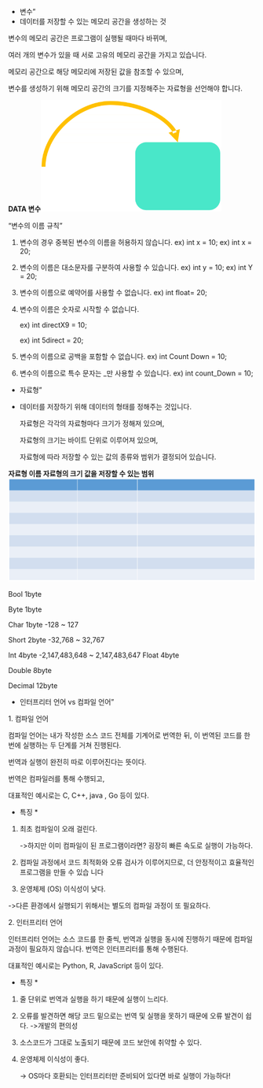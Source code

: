 ﻿- 변수”
- 데이터를 저장할 수 있는 메모리 공간을 생성하는 것

변수의 메모리 공간은 프로그램이 실행될 때마다 바뀌며,

여러 개의 변수가 있을 때 서로 고유의 메모리 공간을 가지고 있습니다.

메모리 공간으로 해당 메모리에 저장된 값을 참조할 수 있으며,

변수를 생성하기 위해 메모리 공간의 크기를 지정해주는 자료형을 선언해야 합니다.

**DATA 변수![](Aspose.Words.d1da0567-1fc2-4905-87b2-57dc50a71b91.001.png)**


“변수의 이름 규칙”

1. 변수의 경우 중복된 변수의 이름을 허용하지 않습니다. ex) int x = 10; ex) int x = 20;
2. 변수의 이름은 대소문자를 구분하여 사용할 수 있습니다. ex) int y = 10; ex) int Y = 20;
2. 변수의 이름으로 예약어를 사용할 수 없습니다. ex) int float= 20;
2. 변수의 이름은 숫자로 시작할 수 없습니다.

   ex) int directX9 = 10;

   ex) int 5direct = 20;

5. 변수의 이름으로 공백을 포함할 수 없습니다. ex) int Count Down = 10;
5. 변수의 이름으로 특수 문자는 \_만 사용할 수 있습니다. ex) int count\_Down = 10;

- 자료형”
- 데이터를 저장하기 위해 데이터의 형태를 정해주는 것입니다.

  자료형은 각각의 자료형마다 크기가 정해져 있으며, 

  자료형의 크기는 바이트 단위로 이루어져 있으며,

  자료형에 따라 저장할 수 있는 값의 종류와 범위가 결정되어 있습니다.

**자료형 이름 자료형의 크기 값을 저장할 수 있는 범위![](Aspose.Words.d1da0567-1fc2-4905-87b2-57dc50a71b91.002.png)**

Bool 1byte

Byte 1byte

Char 1byte -128 ~ 127

Short 2byte -32,768 ~ 32,767

Int 4byte -2,147,483,648 ~ 2,147,483,647 Float 4byte

Double 8byte

Decimal 12byte

- 인터프리터 언어 vs 컴파일 언어”

1\. 컴파일 언어

컴파일 언어는 내가 작성한 소스 코드 전체를 기계어로 번역한 뒤, 이 번역된 코드를 한번에 실행하는 두 단계를 거쳐 진행된다. 

번역과 실행이 완전히 따로 이루어진다는 뜻이다. 

번역은 컴파일러를 통해 수행되고,

대표적인 예시로는 C, C++, java , Go 등이 있다.

* 특징 \*
1. 최초 컴파일이 오래 걸린다.

   ->하지만 이미 컴파일이 된 프로그램이라면? 굉장히 빠른 속도로 실행이 가능하다.

2. 컴파일 과정에서 코드 최적화와 오류 검사가 이루어지므로, 더 안정적이고 효율적인 프로그램을 만들 수 있습 니다
2. 운영체제 (OS) 이식성이 낮다.

->다른 환경에서 실행되기 위해서는 별도의 컴파일 과정이 또 필요하다.

2\. 인터프리터 언어

인터프리터 언어는 소스 코드를 한 줄씩, 번역과 실행을 동시에 진행하기 때문에 컴파일 과정이 필요하지 않습니다. 번역은 인터프리터를 통해 수행된다.

대표적인 예시로는 Python, R, JavaScript 등이 있다.

* 특징 \*
1. 줄 단위로 번역과 실행을 하기 때문에 실행이 느리다.
1. 오류를 발견하면 해당 코드 밑으로는 번역 및 실행을 못하기 때문에 오류 발견이 쉽다. ->개발의 편의성
1. 소스코드가 그대로 노출되기 때문에 코드 보안에 취약할 수 있다.
1. 운영체제 이식성이 좋다.

   -> OS마다 호환되는 인터프리터만 준비되어 있다면 바로 실행이 가능하다!
